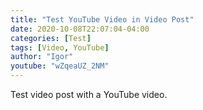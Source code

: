 ```yaml
---
title: "Test YouTube Video in Video Post"
date: 2020-10-08T22:07:04-04:00
categories: [Test]
tags: [Video, YouTube]
author: "Igor"
youtube: "wZqeaUZ_2NM"
---
```


Test video post with a YouTube video.

